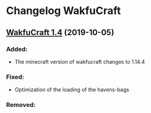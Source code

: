 # Changelog WakfuCraft

## [WakfuCraft 1.4](https://github.com/MrUko/) (2019-10-05)

### **Added**:

- The minecraft version of wakfucraft changes to 1.14.4

### **Fixed**:

- Optimization of the loading of the havens-bags

### **Removed**:

